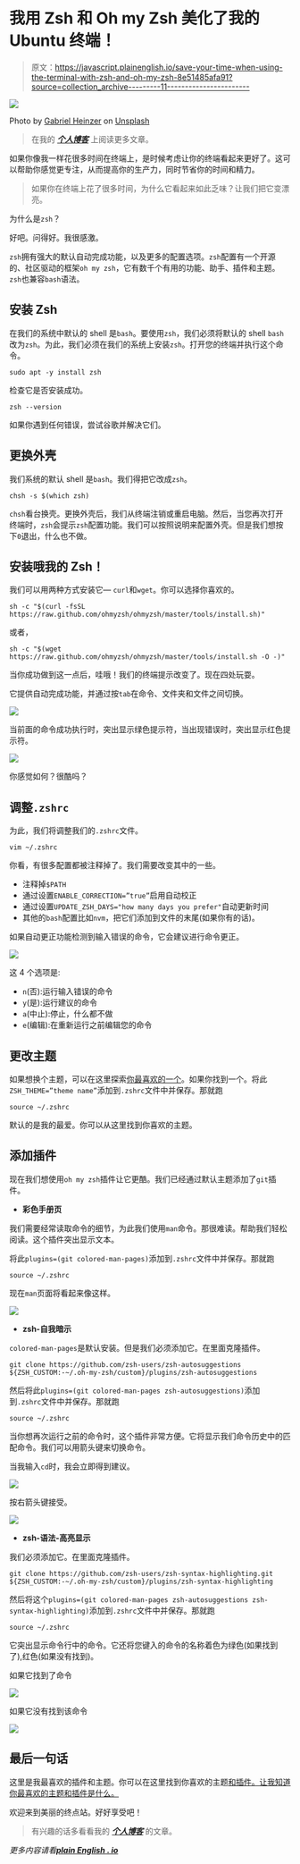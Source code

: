 # 我用 Zsh 和 Oh my Zsh 美化了我的 Ubuntu 终端！

> 原文：<https://javascript.plainenglish.io/save-your-time-when-using-the-terminal-with-zsh-and-oh-my-zsh-8e51485afa91?source=collection_archive---------11----------------------->

![](img/bd1c219e2eb2d34b167ddf39a0b775e5.png)

Photo by [Gabriel Heinzer](https://unsplash.com/@6heinz3r?utm_source=medium&utm_medium=referral) on [Unsplash](https://unsplash.com?utm_source=medium&utm_medium=referral)

> 在我的 [***个人博客***](https://akib.dev/) 上阅读更多文章。

如果你像我一样花很多时间在终端上，是时候考虑让你的终端看起来更好了。这可以帮助你感觉更专注，从而提高你的生产力，同时节省你的时间和精力。

> 如果你在终端上花了很多时间，为什么它看起来如此乏味？让我们把它变漂亮。

为什么是`zsh`？

好吧。问得好。我很感激。

`zsh`拥有强大的默认自动完成功能，以及更多的配置选项。`zsh`配置有一个开源的、社区驱动的框架`oh my zsh`，它有数千个有用的功能、助手、插件和主题。`zsh`也兼容`bash`语法。

## 安装 Zsh

在我们的系统中默认的 shell 是`bash`。要使用`zsh`，我们必须将默认的 shell `bash`改为`zsh`。为此，我们必须在我们的系统上安装`zsh`。打开您的终端并执行这个命令。

```
sudo apt -y install zsh
```

检查它是否安装成功。

```
zsh --version
```

如果你遇到任何错误，尝试谷歌并解决它们。

## 更换外壳

我们系统的默认 shell 是`bash`。我们得把它改成`zsh`。

```
chsh -s $(which zsh)
```

`chsh`看台换壳。更换外壳后，我们从终端注销或重启电脑。然后，当您再次打开终端时，`zsh`会提示`zsh`配置功能。我们可以按照说明来配置外壳。但是我们想按下`0`退出，什么也不做。

## 安装哦我的 Zsh！

我们可以用两种方式安装它— `curl`和`wget`。你可以选择你喜欢的。

```
sh -c "$(curl -fsSL https://raw.github.com/ohmyzsh/ohmyzsh/master/tools/install.sh)"
```

或者，

```
sh -c "$(wget https://raw.github.com/ohmyzsh/ohmyzsh/master/tools/install.sh -O -)"
```

当你成功做到这一点后，哇哦！我们的终端提示改变了。现在四处玩耍。

它提供自动完成功能，并通过按`tab`在命令、文件夹和文件之间切换。

![](img/12f8836e286408de922b64150b8744e8.png)

当前面的命令成功执行时，突出显示绿色提示符，当出现错误时，突出显示红色提示符。

![](img/fa8093432de7f22a25a1d63263eb1db4.png)

你感觉如何？很酷吗？

## 调整`.zshrc`

为此，我们将调整我们的`.zshrc`文件。

```
vim ~/.zshrc
```

你看，有很多配置都被注释掉了。我们需要改变其中的一些。

*   注释掉`$PATH`
*   通过设置`ENABLE_CORRECTION=”true”`启用自动校正
*   通过设置`UPDATE_ZSH_DAYS="how many days you prefer"`自动更新时间
*   其他的`bash`配置比如`nvm`，把它们添加到文件的末尾(如果你有的话)。

如果自动更正功能检测到输入错误的命令，它会建议进行命令更正。

![](img/44370e0269954063148397e28435201c.png)

这 4 个选项是:

*   `n`(否):运行输入错误的命令
*   `y`(是):运行建议的命令
*   `a`(中止):停止，什么都不做
*   `e`(编辑):在重新运行之前编辑您的命令

## 更改主题

如果想换个主题，可以在这里探索[你最喜欢的一个](https://github.com/ohmyzsh/ohmyzsh/wiki/Themes)。如果你找到一个。将此`ZSH_THEME=”theme name”`添加到`.zshrc`文件中并保存。那就跑

```
source ~/.zshrc
```

默认的是我的最爱。你可以从这里找到你喜欢的主题。

## 添加插件

现在我们想使用`oh my zsh`插件让它更酷。我们已经通过默认主题添加了`git`插件。

*   **彩色手册页**

我们需要经常读取命令的细节，为此我们使用`man`命令。那很难读。帮助我们轻松阅读。这个插件突出显示文本。

将此`plugins=(git colored-man-pages)`添加到`.zshrc`文件中并保存。那就跑

```
source ~/.zshrc
```

现在`man`页面将看起来像这样。

![](img/fefc0e3e4c3bcf6f97c048e3c7c09980.png)

*   **zsh-自我暗示**

`colored-man-pages`是默认安装。但是我们必须添加它。在里面克隆插件。

```
git clone https://github.com/zsh-users/zsh-autosuggestions ${ZSH_CUSTOM:-~/.oh-my-zsh/custom}/plugins/zsh-autosuggestions
```

然后将此`plugins=(git colored-man-pages zsh-autosuggestions)`添加到`.zshrc`文件中并保存。那就跑

```
source ~/.zshrc
```

当你想再次运行之前的命令时，这个插件非常方便。它将显示我们命令历史中的匹配命令。我们可以用箭头键来切换命令。

当我输入`cd`时，我会立即得到建议。

![](img/f7270a9d32dff75a6196b1b94d3e38f0.png)

按右箭头键接受。

![](img/64cd2e1a45d877ca5b9a0505ac0a7e91.png)

*   **zsh-语法-高亮显示**

我们必须添加它。在里面克隆插件。

```
git clone https://github.com/zsh-users/zsh-syntax-highlighting.git ${ZSH_CUSTOM:-~/.oh-my-zsh/custom}/plugins/zsh-syntax-highlighting
```

然后将这个`plugins=(git colored-man-pages zsh-autosuggestions zsh-syntax-highlighting)`添加到`.zshrc`文件中并保存。那就跑

```
source ~/.zshrc
```

它突出显示命令行中的命令。它还将您键入的命令的名称着色为绿色(如果找到了),红色(如果没有找到)。

如果它找到了命令

![](img/3b3e4a8be516d5c9c106576fc6ce562d.png)

如果它没有找到该命令

![](img/9f3a2aadf428527126f3ecd9c5ca9e46.png)

## **最后一句话**

这里是我最喜欢的插件和主题。你可以在这里找到你喜欢的主题[和插件](https://github.com/ohmyzsh/ohmyzsh/wiki/Themes)[。让我知道你最喜欢的主题和插件是什么。](https://github.com/ohmyzsh/ohmyzsh/wiki/Plugins)

欢迎来到美丽的终点站。好好享受吧！

> 有兴趣的话多看看我的 [***个人博客***](https://akib.dev/) 的文章。

*更多内容请看*[***plain English . io***](http://plainenglish.io/)